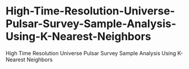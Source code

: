 # High-Time-Resolution-Universe-Pulsar-Survey-Sample-Analysis-Using-K-Nearest-Neighbors
High Time Resolution Universe Pulsar Survey Sample Analysis Using K-Nearest Neighbors
